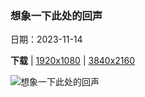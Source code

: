 ### 想象一下此处的回声

日期：2023-11-14

**下载**  |  [1920x1080](https://cn.bing.com/th?id=OHR.SarekSweden_ZH-CN9728518595_1920x1080.jpg)  |  [3840x2160](https://cn.bing.com/th?id=OHR.SarekSweden_ZH-CN9728518595_UHD.jpg)

![想象一下此处的回声](https://cn.bing.com/th?id=OHR.SarekSweden_ZH-CN9728518595_1920x1080.jpg "萨雷克国家公园的拉帕谷，瑞典 (© Hans Strand/Getty Images)")

